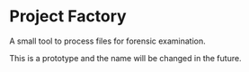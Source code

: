 # Project Factory

A small tool to process files for forensic examination.

This is a prototype and the name will be changed in the future.
